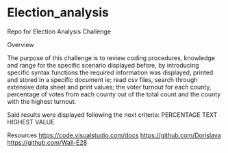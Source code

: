 # Election_analysis
Repo for Election Analysis Challenge

Overview

The purpose of this challenge is to review coding procedures, knowledge and range for the specific scenario displayed before, by introducing specific syntax functions the required information was displayed, printed and stored in a specific document ie; read csv files, search through extensive data sheet and print values; the voter turnout for each county, percentage of votes from each county out of the total count and the county with the highest turnout.

Said results were displayed following the next criteria:
PERCENTAGE 
TEXT
HIGHEST VALUE













Resources
https://code.visualstudio.com/docs
https://github.com/Dorislava
https://github.com/Wall-E28
